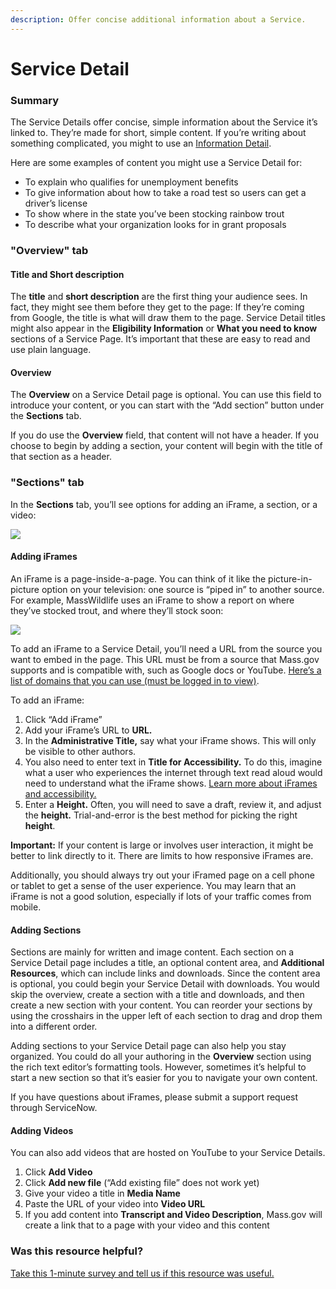 ```yaml
---
description: Offer concise additional information about a Service.
---
```


# Service Detail

### Summary

The Service Details offer concise, simple information about the Service it’s linked to. They’re made for short, simple content. If you’re writing about something complicated, you might to use an [Information Detail](information-details.md).

Here are some examples of content you might use a Service Detail for:

* To explain who qualifies for unemployment benefits
* To give information about how to take a road test so users can get a driver’s license
* To show where in the state you’ve been stocking rainbow trout
* To describe what your organization looks for in grant proposals

### **"Overview" tab**

#### **Title and Short description**

The **title** and **short description** are the first thing your audience sees. In fact, they might see them before they get to the page: If they’re coming from Google, the title is what will draw them to the page. Service Detail titles might also appear in the **Eligibility Information** or **What you need to know** sections of a Service Page. It’s important that these are easy to read and use plain language.

#### **Overview**

The **Overview** on a Service Detail page is optional. You can use this field to introduce your content, or you can start with the “Add section” button under the **Sections** tab.

If you do use the **Overview** field, that content will not have a header. If you choose to begin by adding a section, your content will begin with the title of that section as a header.

### "Sections" tab

In the **Sections** tab, you’ll see options for adding an iFrame, a section, or a video:

![](https://cdn-images-1.medium.com/max/800/1*zcbYvLlMrdy9dtRwsleRaw.png)

#### **Adding iFrames**

An iFrame is a page-inside-a-page. You can think of it like the picture-in-picture option on your television: one source is “piped in” to another source. For example, MassWildlife uses an iFrame to show a report on where they’ve stocked trout, and where they’ll stock soon:

![](https://cdn-images-1.medium.com/max/800/1*VHdIrtTeGUmANOrbaElgEw.jpeg)

To add an iFrame to a Service Detail, you’ll need a URL from the source you want to embed in the page. This URL must be from a source that Mass.gov supports and is compatible with, such as Google docs or YouTube. [Here’s a list of domains that you can use \(must be logged in to view\)](https://edit.mass.gov/node/105146).

To add an iFrame:

1. Click “Add iFrame”
2. Add your iFrame’s URL to **URL.**
3. In the **Administrative Title,** say what your iFrame shows. This will only be visible to other authors.
4. You also need to enter text in **Title for Accessibility.** To do this, imagine what a user who experiences the internet through text read aloud would need to understand what the iFrame shows. [Learn more about iFrames and accessibility.](https://webaim.org/techniques/frames/)
5. Enter a **Height.** Often, you will need to save a draft, review it, and adjust the **height.** Trial-and-error is the best method for picking the right **height**.

**Important:** If your content is large or involves user interaction, it might be better to link directly to it. There are limits to how responsive iFrames are.

Additionally, you should always try out your iFramed page on a cell phone or tablet to get a sense of the user experience. You may learn that an iFrame is not a good solution, especially if lots of your traffic comes from mobile.

#### **Adding Sections**

Sections are mainly for written and image content. Each section on a Service Detail page includes a title, an optional content area, and **Additional Resources**, which can include links and downloads. Since the content area is optional, you could begin your Service Detail with downloads. You would skip the overview, create a section with a title and downloads, and then create a new section with your content. You can reorder your sections by using the crosshairs in the upper left of each section to drag and drop them into a different order.

Adding sections to your Service Detail page can also help you stay organized. You could do all your authoring in the **Overview** section using the rich text editor’s formatting tools. However, sometimes it’s helpful to start a new section so that it’s easier for you to navigate your own content.

If you have questions about iFrames, please submit a support request through ServiceNow.

#### **Adding Videos**

You can also add videos that are hosted on YouTube to your Service Details.

1. Click **Add Video**
2. Click **Add new file** \(“Add existing file” does not work yet\)
3. Give your video a title in **Media Name**
4. Paste the URL of your video into **Video URL**
5. If you add content into **Transcript and Video Description**, Mass.gov will create a link that to a page with your video and this content

### Was this resource helpful?

[Take this 1-minute survey and tell us if this resource was useful.](https://massgov.formstack.com/forms/resource_library_feedback?Article=Service_Details)

